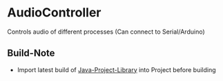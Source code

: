 # AudioController
Controls audio of different processes (Can connect to Serial/Arduino)

## Build-Note
* Import latest build of [Java-Project-Library](https://github.com/realPaulsen/Java-Project-Library) into Project before building

